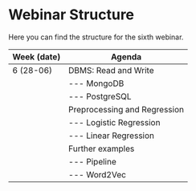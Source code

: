 # Webinar Structure
Here you can find the structure for the sixth webinar.

| **Week (date)** | **Agenda**                                           |
|-----------------|------------------------------------------------------|
| 6 (28-06)       | DBMS: Read and Write                                 | 
|                 |   --- MongoDB                                        |
|                 |   --- PostgreSQL                                     |
|                 | Preprocessing and Regression                         |
|                 |   --- Logistic Regression                            |
|                 |   --- Linear Regression                              |
|                 | Further examples                                     |
|                 |   --- Pipeline                                       |
|                 |   --- Word2Vec                                       |